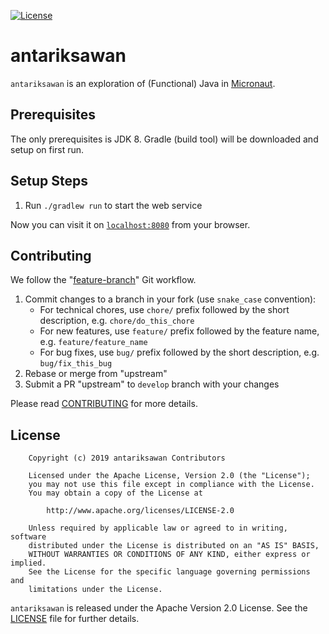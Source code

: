 [![License](https://img.shields.io/badge/license-Apache--2.0-brightgreen.svg)](LICENSE)

# antariksawan

`antariksawan` is an exploration of (Functional) Java in [Micronaut].

## Prerequisites

The only prerequisites is JDK 8. Gradle (build tool) will be downloaded and setup on first run.

## Setup Steps

  1. Run `./gradlew run` to start the web service

Now you can visit it on [`localhost:8080`](http://localhost:8080) from your browser.

## Contributing

We follow the "[feature-branch]" Git workflow.

  1. Commit changes to a branch in your fork (use `snake_case` convention):
     - For technical chores, use `chore/` prefix followed by the short description, e.g. `chore/do_this_chore`
     - For new features, use `feature/` prefix followed by the feature name, e.g. `feature/feature_name`
     - For bug fixes, use `bug/` prefix followed by the short description, e.g. `bug/fix_this_bug`
  1. Rebase or merge from "upstream"
  1. Submit a PR "upstream" to `develop` branch with your changes

Please read [CONTRIBUTING] for more details.

## License

```
    Copyright (c) 2019 antariksawan Contributors

    Licensed under the Apache License, Version 2.0 (the "License");
    you may not use this file except in compliance with the License.
    You may obtain a copy of the License at

        http://www.apache.org/licenses/LICENSE-2.0

    Unless required by applicable law or agreed to in writing, software
    distributed under the License is distributed on an "AS IS" BASIS,
    WITHOUT WARRANTIES OR CONDITIONS OF ANY KIND, either express or implied.
    See the License for the specific language governing permissions and
    limitations under the License.
```

`antariksawan` is released under the Apache Version 2.0 License. See the [LICENSE] file for further details.

[CONTRIBUTING]: https://github.com/hhandoko/antariksawan/blob/master/CONTRIBUTING.md
[feature-branch]: http://nvie.com/posts/a-successful-git-branching-model/
[LICENSE]: https://github.com/hhandoko/antariksawan/blob/master/LICENSE
[Micronaut]: https://micronaut.io/
